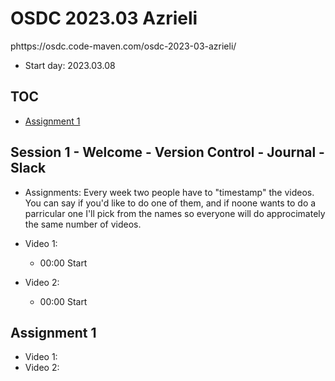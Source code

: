 # OSDC 2023.03 Azrieli

phttps://osdc.code-maven.com/osdc-2023-03-azrieli/

* Start day: 2023.03.08

## TOC

* [Assignment 1](#assignment-1)

## Session 1 - Welcome - Version Control - Journal - Slack


* Assignments:
Every week two people have to "timestamp" the videos. You can say if you'd like to do one of them, and if noone wants to do a parricular one I'll pick from the names so everyone will do approcimately the same number of videos.


* Video 1:
    * 00:00 Start
* Video 2:
    * 00:00 Start

## Assignment 1

* Video 1:
* Video 2:

